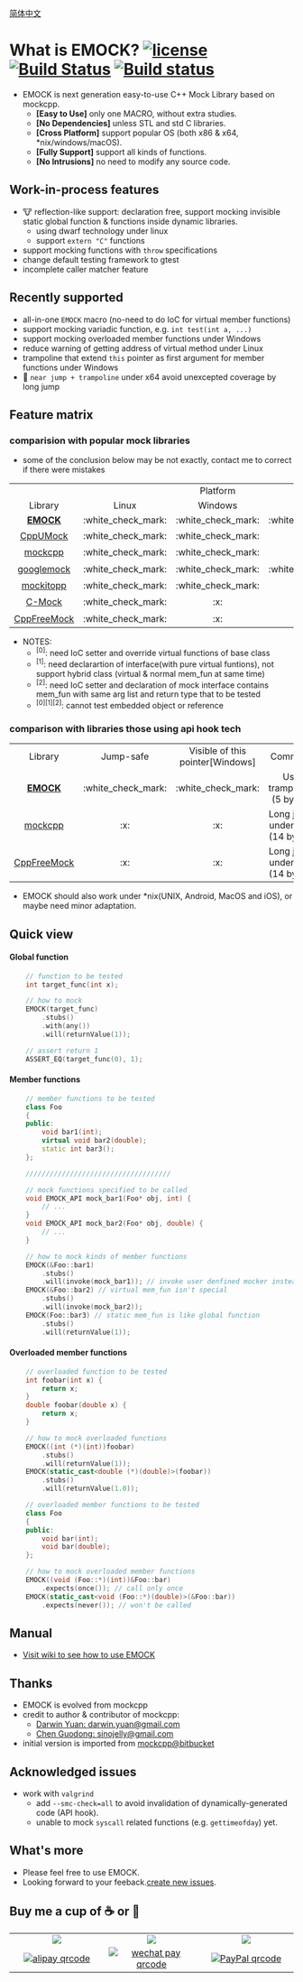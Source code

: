 [简体中文](./README.md)

# What is EMOCK?      [![license](https://img.shields.io/badge/license-Apache%202-brightgreen.svg?style=flat)](https://github.com/ez8-co/emock/blob/master/LICENSE)  [![Build Status](https://orca-zhang.semaphoreci.com/badges/emock/branches/master.svg?style=shields&key=e50d1d29-31e5-4977-950f-3eff3da05650)](https://orca-zhang.semaphoreci.com/projects/emock) [![Build status](https://ci.appveyor.com/api/projects/status/7a64ewar9yoifug5?svg=true)](https://ci.appveyor.com/project/orca-zhang/emock)

- EMOCK is next generation easy-to-use C++ Mock Library based on mockcpp.
  - **[Easy to Use]** only one MACRO, without extra studies.
  - **[No Dependencies]** unless STL and std C libraries.
  - **[Cross Platform]** support popular OS (both x86 & x64, *nix/windows/macOS).
  - **[Fully Support]** support all kinds of functions.
  - **[No Intrusions]** no need to modify any source code.

## Work-in-process features

- :cow: reflection-like support: declaration free, support mocking invisible static global function & functions inside dynamic libraries.
  - using dwarf technology under linux
  - support `extern "C"` functions
- support mocking functions with `throw` specifications
- change default testing framework to gtest
- incomplete caller matcher feature

## Recently supported

- all-in-one `EMOCK` macro (no-need to do IoC for virtual member functions)
- support mocking variadic function, e.g. `int test(int a, ...)`
- support mocking overloaded member functions under Windows
- reduce warning of getting address of virtual method under Linux
- trampoline that extend `this` pointer as first argument for member functions under Windows
- :clap: `near jump + trampoline` under x64 avoid unexcepted coverage by long jump

## Feature matrix

### comparision with popular mock libraries

- some of the conclusion below may be not exactly, contact me to correct if there were mistakes

<table style="text-align: center">
   <tr>
      <td></td>
      <td colspan="3">Platform</td>
      <td colspan="3">Member function</td>
      <td colspan="3">General function</td>
      <td>Misc</td>
   </tr>
   <tr>
      <td>Library</td>
      <td>Linux</td>
      <td>Windows</td>
      <td>MacOS</td>
      <td>Virtual</td>
      <td>Normal</td>
      <td>Static</td>
      <td>Global</td>
      <td>Variadic</td>
      <td>Template</td>
      <td>Intrusion-free</td>
   </tr>
   <tr>
      <td><a href="https://github.com/ez8-co/emock"><strong>EMOCK</strong></a></td>
      <td>:white_check_mark:</td>
      <td>:white_check_mark:</td>
      <td>:white_check_mark:</td>
      <td>:white_check_mark:</td>
      <td>:white_check_mark:</td>
      <td>:white_check_mark:</td>
      <td>:white_check_mark:</td>
      <td>:white_check_mark:</td>
      <td>:white_check_mark:</td>
      <td>:white_check_mark:</td>
   </tr>
   <tr>
      <td><a href="https://github.com/cpputest/cpputest">CppUMock</a></td>
      <td>:white_check_mark:</td>
      <td>:white_check_mark:</td>
      <td>:x:</td>
      <td>:white_check_mark:</td>
      <td>:x:</td>
      <td>:white_check_mark:</td>
      <td>:white_check_mark:</td>
      <td>:white_check_mark:</td>
      <td>:white_check_mark:</td>
      <td>:x:<sup>[0]</sup></td>
   </tr>
   <tr>
      <td><a href="https://github.com/sinojelly/mockcpp">mockcpp</a></td>
      <td>:white_check_mark:</td>
      <td>:white_check_mark:</td>
      <td>:x:</td>
      <td>:white_check_mark:</td>
      <td>:x:</td>
      <td>:white_check_mark:</td>
      <td>:white_check_mark:</td>
      <td>:x:</td>
      <td>:white_check_mark:</td>
      <td>:x:<sup>[1]</sup></td>
   </tr>
   <tr>
      <td><a href="https://github.com/google/googletest/tree/master/googlemock">googlemock</a></td>
      <td>:white_check_mark:</td>
      <td>:white_check_mark:</td>
      <td>:white_check_mark:</td>
      <td>:white_check_mark:</td>
      <td>:x:</td>
      <td>:x:</td>
      <td>:x:</td>
      <td>:x:</td>
      <td>:x:</td>
      <td>:x:<sup>[2]</sup></td>
   </tr>
   <tr>
      <td><a href="https://github.com/tpounds/mockitopp">mockitopp</a></td>
      <td>:white_check_mark:</td>
      <td>:white_check_mark:</td>
      <td>:x:</td>
      <td>:white_check_mark:</td>
      <td>:x:</td>
      <td>:x:</td>
      <td>:x:</td>
      <td>:x:</td>
      <td>:x:</td>
      <td>:x:<sup>[1]</sup></td>
   </tr>
   <tr>
      <td><a href="https://github.com/hjagodzinski/C-Mock">C-Mock</a></td>
      <td>:white_check_mark:</td>
      <td>:x:</td>
      <td>:x:</td>
      <td>:white_check_mark:</td>
      <td>:white_check_mark:</td>
      <td>:white_check_mark:</td>
      <td>:white_check_mark:</td>
      <td>:x:</td>
      <td>:x:</td>
      <td>:x:<sup>[1]</sup></td>
   </tr>
   <tr>
      <td><a href="https://github.com/gzc9047/CppFreeMock">CppFreeMock</a></td>
      <td>:white_check_mark:</td>
      <td>:x:</td>
      <td>:x:</td>
      <td>:white_check_mark:</td>
      <td>:white_check_mark:</td>
      <td>:white_check_mark:</td>
      <td>:white_check_mark:</td>
      <td>:white_check_mark:</td>
      <td>:white_check_mark:</td>
      <td>:x:<sup>[1]</sup></td>
   </tr>
</table>

- NOTES:
  - <sup>[0]</sup>: need IoC setter and override virtual functions of base class
  - <sup>[1]</sup>: need declarartion of interface(with pure virtual funtions), not support hybrid class (virtual & normal mem_fun at same time)
  - <sup>[2]</sup>: need IoC setter and declaration of mock interface contains mem_fun with same arg list and return type that to be tested 
  - <sup>[0]</sup><sup>[1]</sup><sup>[2]</sup>: cannot test embedded object or reference

### comparison with libraries those using api hook tech

<table style="text-align: center">
   <tr>
      <td>Library</td>
      <td>Jump-safe</td>
      <td>Visible of this pointer[Windows]</td>
      <td>Comment</td>
   </tr>
   <tr>
      <td><a href="https://github.com/ez8-co/emock"><strong>EMOCK</strong></a></td>
      <td>:white_check_mark:</td>
      <td>:white_check_mark:</td>
      <td>Use trampoline (5 bytes)</td>
   </tr>
   <tr>
      <td><a href="https://github.com/sinojelly/mockcpp">mockcpp</a></td>
      <td>:x:</td>
      <td>:x:</td>
      <td>Long jump under x64 (14 bytes)</td>
   </tr>
   <tr>
      <td><a href="https://github.com/gzc9047/CppFreeMock">CppFreeMock</a></td>
      <td>:x:</td>
      <td>:x:</td>
      <td>Long jump under x64 (14 bytes)</td>
   </tr>
</table>

- EMOCK should also work under \*nix(UNIX, Android, MacOS and iOS), or maybe need minor adaptation.

## Quick view

#### Global function

  ```cpp
      // function to be tested
      int target_func(int x);

      // how to mock
      EMOCK(target_func)
          .stubs()
          .with(any())
          .will(returnValue(1));

      // assert return 1
      ASSERT_EQ(target_func(0), 1);
  ```

#### Member functions

  ```cpp
      // member functions to be tested
      class Foo
      {
      public:
          void bar1(int);
          virtual void bar2(double);
          static int bar3();
      };

      ////////////////////////////////////

      // mock functions specified to be called
      void EMOCK_API mock_bar1(Foo* obj, int) {
          // ...
      }
      void EMOCK_API mock_bar2(Foo* obj, double) {
          // ...
      }

      // how to mock kinds of member functions
      EMOCK(&Foo::bar1)
          .stubs()
          .will(invoke(mock_bar1)); // invoke user denfined mocker instead of return value
      EMOCK(&Foo::bar2) // virtual mem_fun isn't special
          .stubs()
          .will(invoke(mock_bar2));
      EMOCK(Foo::bar3) // static mem_fun is like global function
          .stubs()
          .will(returnValue(1));
  ```

#### Overloaded member functions

  ```cpp
      // overloaded function to be tested
      int foobar(int x) {
          return x;
      }
      double foobar(double x) {
          return x;
      }

      // how to mock overloaded functions
      EMOCK((int (*)(int))foobar)
          .stubs()
          .will(returnValue(1));
      EMOCK(static_cast<double (*)(double)>(foobar))
          .stubs()
          .will(returnValue(1.0));

      // overloaded member functions to be tested
      class Foo
      {
      public:
          void bar(int);
          void bar(double);
      };

      // how to mock overloaded member functions
      EMOCK((void (Foo::*)(int))&Foo::bar)
          .expects(once()); // call only once
      EMOCK(static_cast<void (Foo::*)(double)>(&Foo::bar))
          .expects(never()); // won't be called
  ```

## Manual

- [Visit wiki to see how to use EMOCK](https://github.com/ez8-co/emock/wiki)

## Thanks

- EMOCK is evolved from mockcpp
- credit to author & contributor of mockcpp:
  - [Darwin Yuan: darwin.yuan@gmail.com](https://github.com/godsme)
  - [Chen Guodong: sinojelly@gmail.com](https://github.com/sinojelly)
- initial version is imported from [mockcpp@bitbucket](https://bitbucket.org/godsme/mockcpp)

## Acknowledged issues

- work with `valgrind`
  - add `--smc-check=all` to avoid invalidation of dynamically-generated code (API hook).
  - unable to mock `syscall` related functions (e.g. `gettimeofday`) yet.

## What's more

- Please feel free to use EMOCK.
- Looking forward to your feeback.[create new issues](https://github.com/ez8-co/emock/issues/new).

## Buy me a cup of ☕️ or 🍺

<table style="text-align: center">
   <tr>
      <td width="33%"><a href="HTTPS://QR.ALIPAY.COM/FKX02095IUNLWM3PSPWD5A"><img src="https://img.shields.io/badge/donate-alipay-blue.svg" /></a></td>
      <td width="33%"><a href="http://ez8.co/wxpay.jpg"><img src="https://img.shields.io/badge/donate-wechat_pay-brightgreen.svg" /></a></td>
      <td width="33%"><a href="http://www.paypal.me/orcazhang"><img src="https://img.shields.io/badge/donate-paypal-yellow.svg" /></a></td>
   </tr>
   <tr>
      <td><a href="HTTPS://QR.ALIPAY.COM/FKX02095IUNLWM3PSPWD5A"><img src="http://ez8.co/alipay.jpg" alt="alipay qrcode" align=center /></a></td>
      <td><a href="http://ez8.co/wxpay.jpg"><img src="http://ez8.co/wxpay.jpg" alt="wechat pay qrcode" align=center /></a></td>
      <td><a href="http://www.paypal.me/orcazhang"><img src="http://ez8.co/paypal.png" alt="PayPal qrcode" align=center /></a></td>
   </tr>
</table>
